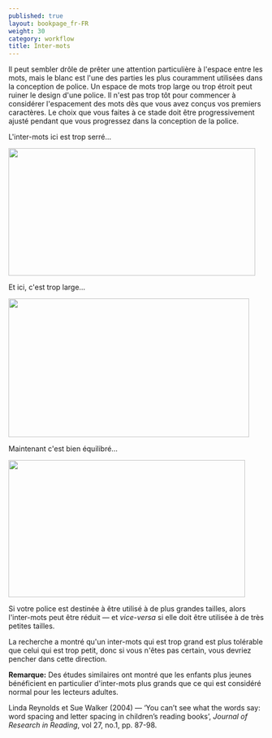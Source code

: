 ```yaml
---
published: true
layout: bookpage_fr-FR
weight: 30
category: workflow
title: Inter-mots
---
```


Il peut sembler drôle de prêter une attention particulière à l'espace entre les mots, mais le blanc
est l'une des parties les plus couramment utilisées dans la conception de police.
Un espace de mots trop large ou trop étroit peut ruiner le design d'une police. Il n'est pas trop tôt
pour commencer à considérer l'espacement des mots dès que vous avez conçus vos premiers caractères.
Le choix que vous faites à ce stade doit être progressivement ajusté pendant que vous progressez dans
la conception de la police.

L'inter-mots ici est trop serré&hellip;

<img src="../en-US/images/Screen%20Shot%202012-12-06%20at%204.51.42%20PM.png" alt height="251" width="486">

Et ici, c'est trop large&hellip;

<img src="../en-US/images/Screen%20Shot%202012-12-06%20at%204.51.16%20PM.png" alt height="273" width="474">

Maintenant c'est bien équilibré&hellip;

<img src="../en-US/images/Screen%20Shot%202012-12-06%20at%204.49.50%20PM.png" alt height="270" width="466">

Si votre police est destinée à être utilisé à de plus grandes tailles, alors l'inter-mots peut
être réduit &mdash; et *vice-versa* si elle doit être utilisée à de très petites tailles.

La recherche a montré qu'un inter-mots qui est trop grand est plus tolérable que celui qui est
trop petit, donc si vous n'êtes pas certain, vous devriez pencher dans cette direction.

<div class="note"><p><b>Remarque:</b> Des études similaires ont montré que les enfants plus jeunes
bénéficient en particulier d'inter-mots plus grands que ce qui est considéré normal pour les
lecteurs adultes.</p>

<p>Linda Reynolds et Sue Walker (2004) &mdash; ‘You can’t see what the words say: word spacing and
letter spacing in children’s reading books’, <i>Journal of Research in Reading</i>, vol 27, no.1,
pp. 87-98.</p></div>
